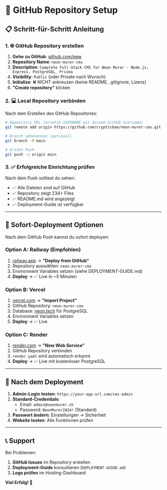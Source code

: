 # 🚀 GitHub Repository Setup

## 📋 Schritt-für-Schritt Anleitung

### 1. 🌐 GitHub Repository erstellen

1. **Gehe zu GitHub**: [github.com/new](https://github.com/new)
2. **Repository Name**: `neon-murer-cms`
3. **Description**: `Complete Full-Stack CMS for Neon Murer - Node.js, Express, PostgreSQL, Prisma`
4. **Visibility**: `Public` (oder Private nach Wunsch)
5. **Initialize**: ❌ NICHT ankreuzen (keine README, .gitignore, Lizenz)
6. **"Create repository"** klicken

### 2. 💻 Local Repository verbinden

Nach dem Erstellen des GitHub Repositories:

```bash
# Repository URL (ersetze USERNAME mit deinem GitHub Username)
git remote add origin https://github.com/crypticbae/neon-murer-cms.git

# Branch umbenennen (optional)
git branch -M main

# Ersten Push
git push -u origin main
```

### 3. ✅ Erfolgreiche Einrichtung prüfen

Nach dem Push solltest du sehen:
- ✅ Alle Dateien sind auf GitHub
- ✅ Repository zeigt 234+ Files
- ✅ README.md wird angezeigt
- ✅ Deployment-Guide ist verfügbar

---

## 🚀 Sofort-Deployment Optionen

Nach dem GitHub Push kannst du sofort deployen:

### Option A: Railway (Empfohlen)
1. [railway.app](https://railway.app) → **"Deploy from GitHub"**
2. Repository auswählen: `neon-murer-cms`
3. Environment Variables setzen (siehe DEPLOYMENT-GUIDE.md)
4. **Deploy** → ✅ Live in ~5 Minuten

### Option B: Vercel
1. [vercel.com](https://vercel.com) → **"Import Project"**
2. GitHub Repository: `neon-murer-cms`
3. Database: [neon.tech](https://neon.tech) für PostgreSQL
4. Environment Variables setzen
5. **Deploy** → ✅ Live

### Option C: Render
1. [render.com](https://render.com) → **"New Web Service"**
2. GitHub Repository verbinden
3. `render.yaml` wird automatisch erkannt
4. **Deploy** → ✅ Live mit kostenloser PostgreSQL

---

## 🔐 Nach dem Deployment

1. **Admin-Login testen**: `https://your-app-url.com/cms-admin`
2. **Standard-Credentials**:
   - Email: `admin@neonmurer.ch`
   - Password: `NeonMurer2024!` (Standard)
3. **Passwort ändern**: Einstellungen → Sicherheit
4. **Website testen**: Alle Funktionen prüfen

---

## 📞 Support

Bei Problemen:
1. **GitHub Issues** im Repository erstellen
2. **Deployment-Guide** konsultieren (`DEPLOYMENT-GUIDE.md`)
3. **Logs prüfen** im Hosting-Dashboard

**Viel Erfolg! 🎉**

